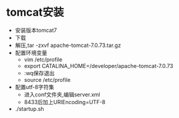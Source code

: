 # tomcat安装

- 安装版本tomcat7
- 下载
- 解压,tar -zxvf apache-tomcat-7.0.73.tar.gz
- 配置环境变量
    - vim /etc/profile
    - export CATALINA_HOME=/developer/apache-tomcat-7.0.73
    - :wq保存退出
    - source /etc/profile
- 配置utf-8字符集
    - 进入conf文件夹,编辑server.xml
    - 8433后加上URIEncoding=UTF-8
- ./startup.sh
